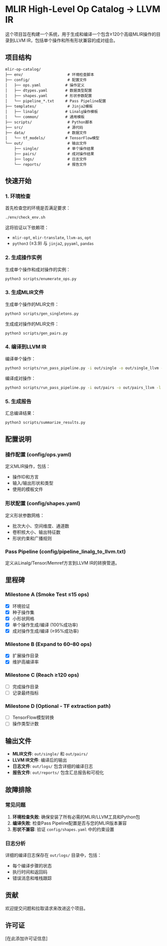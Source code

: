 # MLIR High-Level Op Catalog → LLVM IR

这个项目旨在构建一个系统，用于生成和编译一个包含≥120个高级MLIR操作的目录到LLVM IR，包括单个操作和所有形状兼容的成对组合。

## 项目结构

```
mlir-op-catalog/
├── env/                    # 环境检查脚本
├── config/                 # 配置文件
│   ├── ops.yaml           # 操作定义
│   ├── dtypes.yaml        # 数据类型配置
│   ├── shapes.yaml        # 形状参数配置
│   └── pipeline_*.txt     # Pass Pipeline配置
├── templates/              # Jinja2模板
│   ├── linalg/            # Linalg操作模板
│   └── common/            # 通用模板
├── scripts/                # Python脚本
├── src/                    # 源代码
├── data/                   # 数据文件
│   └── tf_models/         # TensorFlow模型
└── out/                    # 输出文件
    ├── single/             # 单个操作结果
    ├── pairs/              # 成对操作结果
    ├── logs/               # 日志文件
    └── reports/            # 报告文件
```

## 快速开始

### 1. 环境检查

首先检查您的环境是否满足要求：

```bash
./env/check_env.sh
```

这将验证以下依赖项：
- `mlir-opt`, `mlir-translate`, `llvm-as`, `opt`
- `python3` (≥3.9) 与 `jinja2`, `pyyaml`, `pandas`

### 2. 生成操作实例

生成单个操作和成对操作的实例：

```bash
python3 scripts/enumerate_ops.py
```

### 3. 生成MLIR文件

生成单个操作的MLIR文件：

```bash
python3 scripts/gen_singletons.py
```

生成成对操作的MLIR文件：

```bash
python3 scripts/gen_pairs.py
```

### 4. 编译到LLVM IR

编译单个操作：

```bash
python3 scripts/run_pass_pipeline.py -i out/single -o out/single_llvm -l out/logs/single
```

编译成对操作：

```bash
python3 scripts/run_pass_pipeline.py -i out/pairs -o out/pairs_llvm -l out/logs/pairs
```

### 5. 生成报告

汇总编译结果：

```bash
python3 scripts/summarize_results.py
```

## 配置说明

### 操作配置 (config/ops.yaml)

定义MLIR操作，包括：
- 操作ID和方言
- 输入/输出形状和类型
- 使用的模板文件

### 形状配置 (config/shapes.yaml)

定义形状参数网格：
- 批次大小、空间维度、通道数
- 卷积核大小、输出特征数
- 形状约束和广播规则

### Pass Pipeline (config/pipeline_linalg_to_llvm.txt)

定义从Linalg/Tensor/Memref方言到LLVM IR的转换管道。

## 里程碑

### Milestone A (Smoke Test ≤15 ops)
- [x] 环境验证
- [x] 种子操作集
- [x] 小形状网格
- [x] 单个操作生成/编译 (100%成功率)
- [x] 成对操作生成/编译 (≥95%成功率)

### Milestone B (Expand to 60–80 ops)
- [x] 扩展操作目录
- [x] 维护高编译率

### Milestone C (Reach ≥120 ops)
- [ ] 完成操作目录
- [ ] 记录最终指标

### Milestone D (Optional - TF extraction path)
- [ ] TensorFlow模型转换
- [ ] 操作类型计数

## 输出文件

- **MLIR文件**: `out/single/` 和 `out/pairs/`
- **LLVM IR文件**: 编译后的输出
- **日志文件**: `out/logs/` 包含详细的编译日志
- **报告文件**: `out/reports/` 包含汇总报告和可视化

## 故障排除

### 常见问题

1. **环境检查失败**: 确保安装了所有必需的MLIR/LLVM工具和Python包
2. **编译失败**: 检查Pass Pipeline配置是否与您的MLIR版本兼容
3. **形状不兼容**: 验证 `config/shapes.yaml` 中的约束设置

### 日志分析

详细的编译日志保存在 `out/logs/` 目录中，包括：
- 每个编译步骤的状态
- 执行时间和返回码
- 错误消息和堆栈跟踪

## 贡献

欢迎提交问题和拉取请求来改进这个项目。

## 许可证

[在此添加许可证信息]
